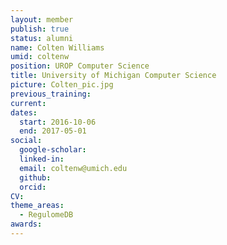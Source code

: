```yaml
---
layout: member
publish: true
status: alumni
name: Colten Williams
umid: coltenw
position: UROP Computer Science
title: University of Michigan Computer Science
picture: Colten_pic.jpg
previous_training:
current:
dates:
  start: 2016-10-06
  end: 2017-05-01
social: 
  google-scholar: 
  linked-in: 
  email: coltenw@umich.edu
  github:
  orcid:
CV: 
theme_areas:
  - RegulomeDB
awards:
---
```

